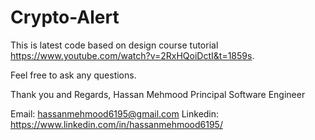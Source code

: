 # Crypto-Alert
This is latest code based on design course tutorial https://www.youtube.com/watch?v=2RxHQoiDctI&t=1859s.

Feel free to ask any questions.

Thank you and Regards,
Hassan Mehmood
Principal Software Engineer

Email: hassanmehmood6195@gmail.com
Linkedin: https://www.linkedin.com/in/hassanmehmood6195/

